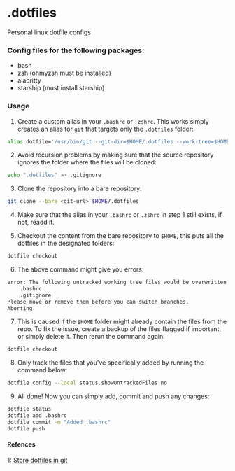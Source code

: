 # .dotfiles
Personal linux dotfile configs

### Config files for the following packages:

- bash
- zsh (ohmyzsh must be installed)
- alacritty
- starship (must install starship)

### Usage

1. Create a custom alias in your `.bashrc` or `.zshrc`. This works simply creates an alias for `git` that targets only the `.dotfiles` folder:
```bash
alias dotfile='/usr/bin/git --git-dir=$HOME/.dotfiles --work-tree=$HOME'
```

2. Avoid recursion problems by making sure that the source repository ignores the folder where the files will be cloned:
```bash
echo ".dotfiles" >> .gitignore
```

3. Clone the repository into a bare repository:
```bash
git clone --bare <git-url> $HOME/.dotfiles
```

4. Make sure that the alias in your `.bashrc` or `.zshrc` in step 1 still exists, if not, readd it.

5. Checkout the content from the bare repository to `$HOME`, this puts all the dotfiles in the designated folders:
```bash
dotfile checkout
```

6. The above command might give you errors:
```bash
error: The following untracked working tree files would be overwritten by checkout:
    .bashrc
    .gitignore
Please move or remove them before you can switch branches.
Aborting
```

7. This is caused if the `$HOME` folder might already contain the files from the repo. To fix the issue, create a backup of the files flagged if important, or simply delete it. Then rerun the command again:
```bash
dotfile checkout
```

8. Only track the files that you've specifically added by running the command below:
```bash
dotfile config --local status.showUntrackedFiles no
```

9. All done! Now you can simply add, commit and push any changes:
```bash
dotfile status
dotfile add .bashrc
dotfile commit -m "Added .bashrc"
dotfile push
```

#### Refences
1: [Store dotfiles in git](https://www.atlassian.com/git/tutorials/dotfiles)
